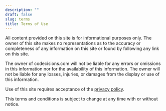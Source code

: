```yaml
---
description: ""
draft: false
slug: terms
title: Terms of Use
---
```



All content provided on this site is for informational purposes only. The owner of this site makes no representations as to the accuracy or completeness of any information on this site or found by following any link on this site.

The owner of codecisions.com will not be liable for any errors or omissions in this information nor for the availability of this information. The owner will not be liable for any losses, injuries, or damages from the display or use of this information.

Use of this site requires acceptance of the [privacy policy](/privacy).

This terms and conditions is subject to change at any time with or without notice.

